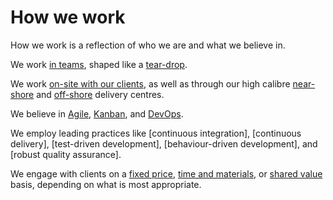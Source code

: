 # How we work

How we work is a reflection of who we are and what we believe in.

We work [in teams](), shaped like a [tear-drop]().

We work [on-site with our clients](./Working%20with%20clients/On%20site), as well as through our high calibre [near-shore](./Working%20with%20clients/Near%20shore) and [off-shore](./Working%20with%20clients/Off%20shore) delivery centres.

We believe in [Agile](./Methods/Agile), [Kanban](./Methods/Kanban), and [DevOps](./Methods/DevOps).

We employ leading practices like [continuous integration], [continuous delivery], [test-driven development], [behaviour-driven development], and [robust quality assurance].

We engage with clients on a [fixed price](./Engagement%20models/Fixed%20price), [time and materials](./Engagement%20models/Time%20and%20materials), or [shared value](./Engagement%20models/Shared%20value) basis, depending on what is most appropriate.


